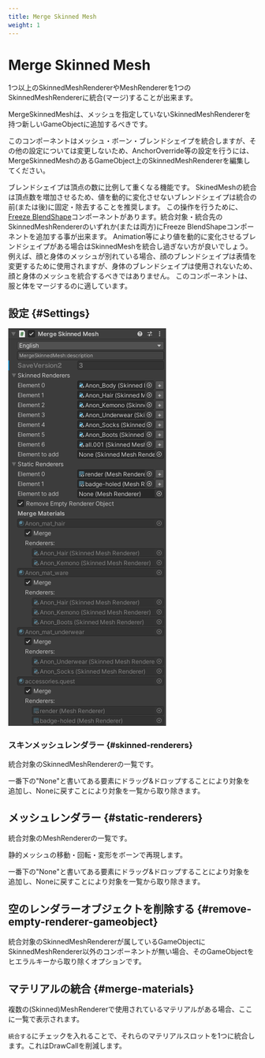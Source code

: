 ```yaml
---
title: Merge Skinned Mesh
weight: 1
---
```


# Merge Skinned Mesh

1つ以上のSkinnedMeshRendererやMeshRendererを1つのSkinnedMeshRendererに統合(マージ)することが出来ます。

MergeSkinnedMeshは、メッシュを指定していないSkinnedMeshRendererを持つ新しいGameObjectに追加するべきです。

このコンポーネントはメッシュ・ボーン・ブレンドシェイプを統合しますが、その他の設定については変更しないため、AnchorOverride等の設定を行うには、MergeSkinnedMeshのあるGameObject上のSkinnedMeshRendererを編集してください。

ブレンドシェイプは頂点の数に比例して重くなる機能です。
SkinedMeshの統合は頂点数を増加させるため、値を動的に変化させないブレンドシェイプは統合の前(または後)に固定・除去することを推奨します。
この操作を行うために、[Freeze BlendShape](../freeze-blendshape)コンポーネントがあります。統合対象・統合先のSkinnedMeshRendererのいずれか(または両方)にFreeze BlendShapeコンポーネントを追加する事が出来ます。
Animation等により値を動的に変化させるブレンドシェイプがある場合はSkinnedMeshを統合し過ぎない方が良いでしょう。
例えば、顔と身体のメッシュが別れている場合、顔のブレンドシェイプは表情を変更するために使用されますが、身体のブレンドシェイプは使用されないため、顔と身体のメッシュを統合するべきではありません。
このコンポーネントは、服と体をマージするのに適しています。

## 設定 {#Settings}

![component.png](component.png)

### スキンメッシュレンダラー {#skinned-renderers}

統合対象のSkinnedMeshRendererの一覧です。

一番下の"None"と書いてある要素にドラッグ&ドロップすることにより対象を追加し、Noneに戻すことにより対象を一覧から取り除きます。

## メッシュレンダラー {#static-renderers}

統合対象のMeshRendererの一覧です。

静的メッシュの移動・回転・変形をボーンで再現します。

一番下の"None"と書いてある要素にドラッグ&ドロップすることにより対象を追加し、Noneに戻すことにより対象を一覧から取り除きます。

## 空のレンダラーオブジェクトを削除する {#remove-empty-renderer-gameobject}

統合対象のSkinnedMeshRendererが属しているGameObjectにSkinnedMeshRenderer以外のコンポーネントが無い場合、そのGameObjectをヒエラルキーから取り除くオプションです。

## マテリアルの統合 {#merge-materials}

複数の(Skinned)MeshRendererで使用されているマテリアルがある場合、ここに一覧で表示されます。

`統合する`にチェックを入れることで、それらのマテリアルスロットを1つに統合します。これはDrawCallを削減します。
